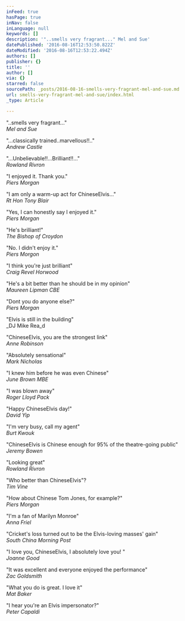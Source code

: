 ```yaml
---
inFeed: true
hasPage: true
inNav: false
inLanguage: null
keywords: []
description: '"..smells very fragrant..." Mel and Sue'
datePublished: '2016-08-16T12:53:50.822Z'
dateModified: '2016-08-16T12:53:22.494Z'
authors: []
publisher: {}
title: ''
author: []
via: {}
starred: false
sourcePath: _posts/2016-08-16-smells-very-fragrant-mel-and-sue.md
url: smells-very-fragrant-mel-and-sue/index.html
_type: Article

---
```

"..smells very fragrant..."  
_Mel and Sue_

"...classically trained..marvellous!!.."  
_Andrew Castle_

"...Unbelievable!!...Brilliant!!..."  
_Rowland Rivron_

"I enjoyed it. Thank you."  
_Piers Morgan_

"I am only a warm-up act for ChineseElvis..."  
_Rt Hon Tony Blair_

"Yes, I can honestly say I enjoyed it."  
_Piers Morgan_

"He's brilliant!"  
_The Bishop of Croydon_

"No. I didn't enjoy it."  
_Piers Morgon_

"I think you're just brilliant"  
_Craig Revel Horwood_

"He's a bit better than he should be in my opinion"  
_Maureen Lipman CBE_

"Dont you do anyone else?"  
_Piers Morgan_

"Elvis is still in the building"  
_DJ Mike Rea_d

"ChineseElvis, you are the strongest link"  
_Anne Robinson_

"Absolutely sensational"  
_Mark Nicholas_

"I knew him before he was even Chinese"  
_June Brown MBE_

"I was blown away"  
_Roger Lloyd Pack_

"Happy ChineseElvis day!"   
_David Yip_

"I'm very busy, call my agent"   
_Burt Kwouk_

"ChineseElvis is Chinese enough for 95% of the theatre-going public"  
_Jeremy Bowen_

"Looking great"  
_Rowland Rivron_

"Who better than ChineseElvis"?  
_Tim Vine_

"How about Chinese Tom Jones, for example?"  
_Piers Morgan_

"I'm a fan of Marilyn Monroe"  
_Anna Friel_

"Cricket's loss turned out to be the Elvis-loving masses' gain"   
_South China Morning Post_

"I love you, ChineseElvis, I absolutely love you! "  
_Joanne Good_

"It was excellent and everyone enjoyed the performance"   
_Zac Goldsmith_

"What you do is great. I love it"  
_Mat Baker_

"I hear you're an Elvis impersonator?"  
_Peter Capaldi_